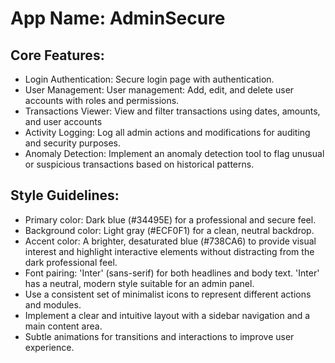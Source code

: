 # **App Name**: AdminSecure

## Core Features:

- Login Authentication: Secure login page with authentication.
- User Management: User management: Add, edit, and delete user accounts with roles and permissions.
- Transactions Viewer: View and filter transactions using dates, amounts, and user accounts
- Activity Logging: Log all admin actions and modifications for auditing and security purposes.
- Anomaly Detection: Implement an anomaly detection tool to flag unusual or suspicious transactions based on historical patterns.

## Style Guidelines:

- Primary color: Dark blue (#34495E) for a professional and secure feel.
- Background color: Light gray (#ECF0F1) for a clean, neutral backdrop.
- Accent color: A brighter, desaturated blue (#738CA6) to provide visual interest and highlight interactive elements without distracting from the dark professional feel.
- Font pairing: 'Inter' (sans-serif) for both headlines and body text. 'Inter' has a neutral, modern style suitable for an admin panel.
- Use a consistent set of minimalist icons to represent different actions and modules.
- Implement a clear and intuitive layout with a sidebar navigation and a main content area.
- Subtle animations for transitions and interactions to improve user experience.